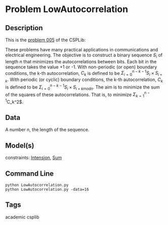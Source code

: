 # Problem LowAutocorrelation
## Description
This is the [problem 005](https://www.csplib.org/Problems/prob005/) of the CSPLib:

These problems have many practical applications in communications and electrical engineering. The objective is to
construct a binary sequence $S_i$ of length $n$ that minimizes the autocorrelations between bits. Each bit in the sequence
takes the value +1 or -1. With non-periodic (or open) boundary conditions, the k-th autocorrelation,
$C_k$ is defined to be $\Sigma_{i=0}^{n−k−1}S_i\times S_{i+k}$. With periodic (or cyclic) boundary conditions, the k-th autocorrelation,
$C_k$ is defined to be $\Sigma_{i=0}^{n−k−1}S_i \times S_{i+k mod n}$. The aim is to minimize the sum of the squares of these autocorrelations.
That is, to minimize $\Sigma_{k=1}^{n−1}$C_k^2$.





## Data
A number n, the length of the sequence.

## Model(s)


  constraints: [Intension](http://pycsp.org/documentation/constraints/Intension), [Sum](http://pycsp.org/documentation/constraints/Sum)


## Command Line

```
python LowAutocorrelation.py
python LowAutocorrelation.py -data=16
```

## Tags
 academic csplib
